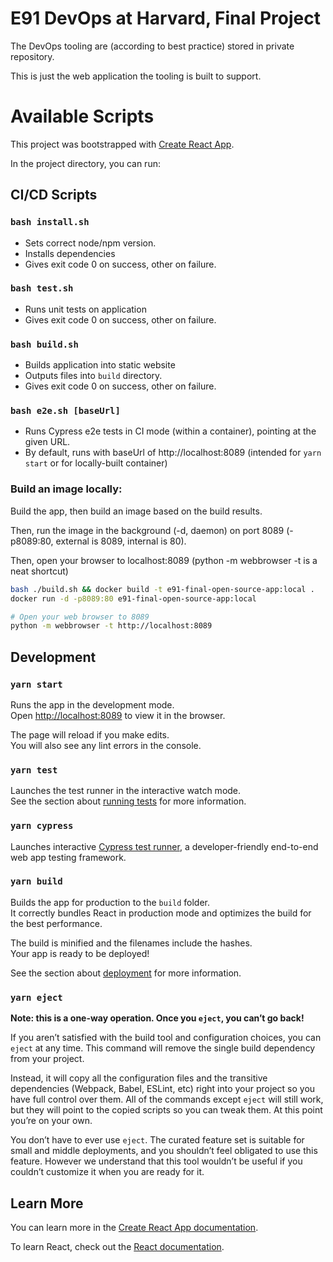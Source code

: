 # E91 DevOps at Harvard, Final Project

The DevOps tooling are (according to best practice) stored in private repository.

This is just the web application the tooling is built to support.

# Available Scripts

This project was bootstrapped with [Create React App](https://github.com/facebook/create-react-app).

In the project directory, you can run:

## CI/CD Scripts

### `bash install.sh`

- Sets correct node/npm version.
- Installs dependencies
- Gives exit code 0 on success, other on failure.

### `bash test.sh`

- Runs unit tests on application
- Gives exit code 0 on success, other on failure.

### `bash build.sh`

- Builds application into static website
- Outputs files into `build` directory.
- Gives exit code 0 on success, other on failure.

### `bash e2e.sh [baseUrl]`

- Runs Cypress e2e tests in CI mode (within a container), pointing at the given URL.
- By default, runs with baseUrl of http://localhost:8089 (intended for `yarn start` or for locally-built container)

### Build an image locally:
Build the app, then build an image based on the build results.

Then, run the image in the background (-d, daemon) on port 8089 (-p8089:80, external is 8089, internal is 80).

Then, open your browser to localhost:8089 (python -m webbrowser -t is a neat shortcut)

```bash
bash ./build.sh && docker build -t e91-final-open-source-app:local .
docker run -d -p8089:80 e91-final-open-source-app:local

# Open your web browser to 8089
python -m webbrowser -t http://localhost:8089
```

## Development

### `yarn start`

Runs the app in the development mode.<br />
Open [http://localhost:8089](http://localhost:8089) to view it in the browser.

The page will reload if you make edits.<br />
You will also see any lint errors in the console.

### `yarn test`

Launches the test runner in the interactive watch mode.<br />
See the section about [running tests](https://facebook.github.io/create-react-app/docs/running-tests) for more information.

### `yarn cypress`

Launches interactive [Cypress test runner](https://www.cypress.io/), a developer-friendly end-to-end web app testing framework.

### `yarn build`

Builds the app for production to the `build` folder.<br />
It correctly bundles React in production mode and optimizes the build for the best performance.

The build is minified and the filenames include the hashes.<br />
Your app is ready to be deployed!

See the section about [deployment](https://facebook.github.io/create-react-app/docs/deployment) for more information.

### `yarn eject`

**Note: this is a one-way operation. Once you `eject`, you can’t go back!**

If you aren’t satisfied with the build tool and configuration choices, you can `eject` at any time. This command will remove the single build dependency from your project.

Instead, it will copy all the configuration files and the transitive dependencies (Webpack, Babel, ESLint, etc) right into your project so you have full control over them. All of the commands except `eject` will still work, but they will point to the copied scripts so you can tweak them. At this point you’re on your own.

You don’t have to ever use `eject`. The curated feature set is suitable for small and middle deployments, and you shouldn’t feel obligated to use this feature. However we understand that this tool wouldn’t be useful if you couldn’t customize it when you are ready for it.

## Learn More

You can learn more in the [Create React App documentation](https://facebook.github.io/create-react-app/docs/getting-started).

To learn React, check out the [React documentation](https://reactjs.org/).
